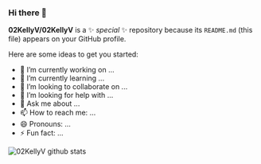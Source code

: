 ### Hi there 👋


**02KellyV/02KellyV** is a ✨ _special_ ✨ repository because its `README.md` (this file) appears on your GitHub profile.

Here are some ideas to get you started:

- 🔭 I’m currently working on ...
- 🌱 I’m currently learning ...
- 👯 I’m looking to collaborate on ...
- 🤔 I’m looking for help with ...
- 💬 Ask me about ...
- 📫 How to reach me: ...
- 😄 Pronouns: ...
- ⚡ Fun fact: ...

![02KellyV github stats](https://github-readme-stats.vercel.app/api?username=02KellyV&show_icons=true&hide_border=true)

